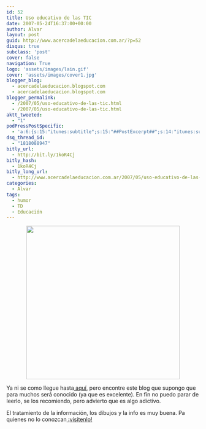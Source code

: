 ```yaml
---
id: 52
title: Uso educativo de las TIC
date: 2007-05-24T16:37:00+00:00
author: Alvar
layout: post
guid: http://www.acercadelaeducacion.com.ar/?p=52
disqus: true
subclass: 'post'
cover: false
navigation: True
logo: 'assets/images/lain.gif'
cover: 'assets/images/cover1.jpg'
blogger_blog:
  - acercadelaeducacion.blogspot.com
  - acercadelaeducacion.blogspot.com
blogger_permalink:
  - /2007/05/uso-educativo-de-las-tic.html
  - /2007/05/uso-educativo-de-las-tic.html
aktt_tweeted:
  - "1"
podPressPostSpecific:
  - 'a:6:{s:15:"itunes:subtitle";s:15:"##PostExcerpt##";s:14:"itunes:summary";s:15:"##PostExcerpt##";s:15:"itunes:keywords";s:17:"##WordPressCats##";s:13:"itunes:author";s:10:"##Global##";s:15:"itunes:explicit";s:7:"Default";s:12:"itunes:block";s:7:"Default";}'
dsq_thread_id:
  - "1818088947"
bitly_url:
  - http://bit.ly/1koR4Cj
bitly_hash:
  - 1koR4Cj
bitly_long_url:
  - http://www.acercadelaeducacion.com.ar/2007/05/uso-educativo-de-las-tic/
categories:
  - Alvar
tags:
  - humor
  - TD
  - Educación
---
```

<a href="http://web.educastur.princast.es/proyectos/cuate/blog/wp-images/innoveision.gif"><img src="http://web.educastur.princast.es/proyectos/cuate/blog/wp-images/innoveision.gif" style="margin: 0pt auto 10px; display: block; text-align: center; cursor: pointer; width: 400px" border="0" /></a>
<p style="text-align: left">Ya ni se como llegue hasta<a href="http://web.educastur.princast.es/proyectos/cuate/blog/?p=226"> aquí</a>, pero encontre este blog que supongo que para muchos será conocido (ya que es excelente). En fín no puedo parar de leerlo, se los recomiendo, pero advierto que es algo adictivo.</p>
El tratamiento de la información, los dibujos y la info es muy buena.
Pa quienes no lo conozcan<a href="http://web.educastur.princast.es/proyectos/cuate/blog/?p=226"> ¡visitenlo!</a>
